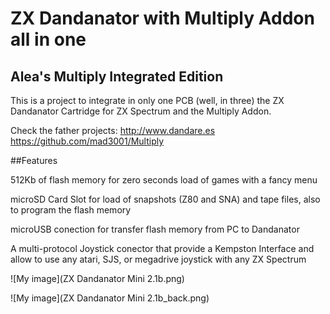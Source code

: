 # ZX Dandanator with Multiply Addon all in one
## Alea's Multiply Integrated Edition

This is a project to integrate in only one PCB (well, in three) the ZX Dandanator Cartridge for ZX Spectrum and the Multiply Addon.

Check the father projects:
http://www.dandare.es
https://github.com/mad3001/Multiply

##Features

512Kb of flash memory for zero seconds load of games with a fancy menu

microSD Card Slot for load of snapshots (Z80 and SNA) and tape files, also to program the flash memory

microUSB conection for transfer flash memory from PC to Dandanator

A multi-protocol Joystick conector that provide a Kempston Interface and allow to use any atari, SJS, or megadrive joystick with any ZX Spectrum

![My image](ZX Dandanator Mini 2.1b.png)

![My image](ZX Dandanator Mini 2.1b_back.png)


